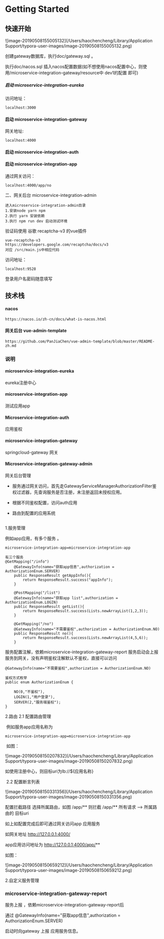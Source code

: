 # Getting Started
## 快速开始

![image-20190508155005132](/Users/haochencheng/Library/Application Support/typora-user-images/image-20190508155005132.png)

创建gateway数据库，执行doc/gateway.sql 。

执行doc/nacos.sql 插入nacos配置数据(如不想使用nacos配置中心，则使用/microservice-integration-gateway/resource中 dev1的配置 即可)

##### 启动 microservice-integration-eureka 

访问地址：

```
localhost:3000
```

#### 启动 microservice-integration-gateway

网关地址:

```
localhost:4000
```

#### 启动 microservice-integration-auth

#### 启动 microservice-integration-app

通过网关访问：

```
localhost:4000/app/no
```

二、网关后台 microservice-integration-admin

```
进入microservice-integration-admin目录
1.安装node yarn npm
2.执行 yarn 安装依赖
3.执行 npm run dev 启动测试环境
```

验证码使用 谷歌 recaptcha-v3  的vue插件

```
vue-recaptcha-v3 
https://developers.google.com/recaptcha/docs/v3
对应 /src/main.js中相应代码
```

访问地址：

```
localhost:9528
```

登录用户名密码随意填写



## 技术栈

#### nacos

```
https://nacos.io/zh-cn/docs/what-is-nacos.html
```

#### 网关后台 vue-admin-template

```
https://github.com/PanJiaChen/vue-admin-template/blob/master/README-zh.md
```

### 说明

#### microservice-integration-eureka

eureka注册中心

#### microservice-integration-app

测试应用app

#### Microservice-integration-auth

应用鉴权

#### microservice-integration-gateway

springcloud-gateway 网关 

#### Microservice-integration-gateway-admin

网关后台管理

- 服务通过网关访问，首先走GatewayServiceManagerAuthorizationFilter鉴权过滤器，先查询服务是否注册，未注册返回未授权应用。

- 根据不同鉴权配置，访问auth应用

- 路由到配置的应用系统

  ```
  
  ```

  

1.服务管理

例如app应用，有多个服务 。

```
microservice-integration-app=microservice-integration-app

有三个服务
@GetMapping("/info")
    @GatewayInfo(name="获取app信息",authorization = AuthorizationEnum.SERVER)
    public ResponseResult getAppInfo(){
        return ResponseResult.success("appInfo");
    }

    @PostMapping("/list")
    @GatewayInfo(name="获取app list",authorization = AuthorizationEnum.LOGIN)
    public ResponseResult getList(){
        return ResponseResult.success(Lists.newArrayList(1,2,3));
    }

    @GetMapping("/no")
    @GatewayInfo(name="不需要鉴权",authorization = AuthorizationEnum.NO)
    public ResponseResult no(){
        return ResponseResult.success(Lists.newArrayList(4,5,6));
    }

```

服务配置注解，依赖microservice-integration-gateway-report 服务启动会上报服务到网关，没有声明鉴权注解默认不鉴权，直接可以访问

```
@GatewayInfo(name="不需要鉴权",authorization = AuthorizationEnum.NO)

鉴权方式枚举
public enum AuthorizationEnum {

    NO(0,"不鉴权"),
    LOGIN(1,"用户登录"),
    SERVER(2,"服务端鉴权");
}

```



2.路由 
	2.1 配置路由管理

​	例如服务app应用名称为        

```
microservice-integration-app=microservice-integration-app
```

​	如图：

![image-20190508150207832](/Users/haochencheng/Library/Application Support/typora-user-images/image-20190508150207832.png)

如使用注册中心，则目标uri为lb://${应用名称}

​	2.2 配置断言列表

![image-20190508150331356](/Users/haochencheng/Library/Application Support/typora-user-images/image-20190508150331356.png)

配置拦截路径 选择所属路由，如图 /app/**    则拦截 /app/** 所有请求  —>  所属路由的 目标uri

如上如配置完成后即可通过网关访问app 应用服务

如网关地址 http://127.0.0.1:4000/

app应用访问地址为 http://127.0.0.1:4000/app/**

如图：

![image-20190508150659212](/Users/haochencheng/Library/Application Support/typora-user-images/image-20190508150659212.png)

2.自定义服务管理

### microservice-integration-gateway-report

服务上报 ，依赖microservice-integration-gateway-report后 

通过 @GatewayInfo(name="获取app信息",authorization = AuthorizationEnum.SERVER)

启动时向gateway 上报 应用服务信息。

